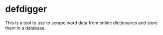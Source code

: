 # defdigger

This is a tool to use to scrape word data from online dictionaries and store them in a database.
